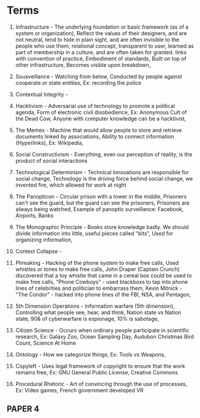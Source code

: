 
# Terms

1. Infrastructure - The underlying foundation or basic framework (as of a system or organization), Reflect the values of their designers, and are not neutral, tend to hide in plain sight, and are often invisible to the people who use them, relational concept, transparent to user, learned as part of membership in a culture, and are often taken for granted. links with convention of practice, Embodiment of standards, Built on top of other infrastructure, Becomes visible upon breakdown, 

2. Sousveillance - Watching from below, Conducted by people against cooperate or state entities, Ex: recording the police

3. Contextual Integrity - 

4. Hacktivism - Adversarial use of technology to promote a political agenda, Form of electronic civil disobedience, Ex: Anonymous Cult of the Dead Cow, Anyone with computer knowledge can be a hacktivist,

5. The Memex - Machine that would allow people to store and retrieve documents linked by associations, Ability to connect information (Hyperlinks), Ex: Wikipedia, 

6. Social Constructivism - Everything, even our perception of reality, is the product of social interactions

7. Technological Determinism - Technical innovations are responsible for social change, Technology is the driving force behind social change, we invented fire, which allowed for work at night

8. The Panopticon - Circular prison with a tower in the middle, Prisoners can't see the guard, but the guard can see the prisoners, Prisoners are always being watched, Example of panoptic surveillance: Facebook, Airports, Banks

9. The Monographic Principle - Books store knowledge badly. We should divide information into little, useful pieces called "bits", Used for organizing information, 

10. Context Collapse - 

11. Phreaking - Hacking of the phone system to make free calls, Used whistles or tones to make free calls, John Draper (Captain Crunch) discovered that a toy whistle that came in a cereal box could be used to make free calls, "Phone Cowboys" - used blackboxs to tap into phone lines of celebrities and politician to embarrass them, Kevin Mitnick - "The Condor" - hacked into phone lines of the FBI, NSA, and Pentagon,

12. 5th Dimension Operations - Information warfare (5th dimension), Controlling what people see, hear, and think, Nation state vs Nation state, 90& of cyberwarfare is espionage, 10% is sabotage,

13. Citizen Science - Occurs when ordinary people participate in scientific research, Ex: Galaxy Zoo, Ocean Sampling Day, Audubon Christmas Bird Count, Science At Home

14. Ontology - How we categorize things, Ex: Tools vs Weapons,

15. Copyleft - Uses legal framework of copyright to ensure that the work remains free, Ex: GNU General Public License, Creative Commons

16. Procedural Rhetoric - Art of convincing through the use of processes, Ex: Video games, French government developed VR


## PAPER 4 

